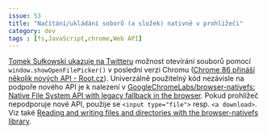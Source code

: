 ```yaml
---
issue: 53
title: "Načítání/ukládání soborů (a složek) nativně v prohlížeči"
category: dev
tags : [fs,JavaScript,chrome,Web API]
---
```


[Tomek Sułkowski ukazuje na Twitteru](https://twitter.com/sulco/status/1313798240043753473) možnost otevírání souborů pomocí `window.showOpenFilePicker()` v poslední verzi Chromu ([Chrome 86 přináší několik nových API - Root.cz](https://www.root.cz/zpravicky/chrome-86-prinasi-nekolik-novych-api/)). Univerzálně použitelný kód nezávisle na podpoře nového API je k nalezení v [GoogleChromeLabs/browser-nativefs: Native File System API with legacy fallback in the browser](https://github.com/GoogleChromeLabs/browser-nativefs). Pokud prohlížeč nepodporuje nové API, použije se `<input type="file">` resp. `<a download>`. Viz také [Reading and writing files and directories with the browser-nativefs library](https://web.dev/browser-nativefs/).